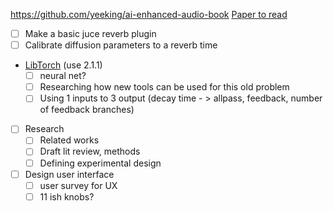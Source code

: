 https://github.com/yeeking/ai-enhanced-audio-book
[Paper to read](https://github.gatech.edu/MUSI8001-Fall2024/Ryan-Baker/blob/main/Bibliography/Analyzing%20Published%20Research%20/PDFs/Automatic_Impulse_Response_Matching_for_Reverb_Plugins__doc.pdf)
- [ ] Make a basic juce reverb plugin
- [ ] Calibrate diffusion parameters to a reverb time
- [LibTorch](https://download.pytorch.org/libtorch/cpu/) (use 2.1.1)
  - [ ] neural net?
  - [ ] Researching how new tools can be used for this old problem
  - [ ] Using 1 inputs to 3 output (decay time - > allpass, feedback, number of feedback branches)
- [ ] Research
  - [ ] Related works
  - [ ] Draft lit review, methods
  - [ ] Defining experimental design
- [ ] Design user interface
  - [ ] user survey for UX
  - [ ] 11 ish knobs?
